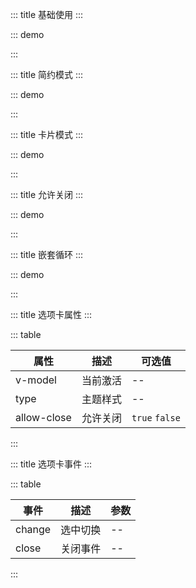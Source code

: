 ::: title 基础使用
:::

::: demo

<template>
  <lay-tab v-model="current1">
    <lay-tab-item title="选项一" id="1"><div style="padding:20px">选项一</div></lay-tab-item>
    <lay-tab-item title="选项二" id="2"><div style="padding:20px">选项二</div></lay-tab-item>
  </lay-tab>
</template>

<script>
import { ref } from 'vue'

export default {
  setup() {

    const current1 = ref("1")

    return {
      current1
    }
  }
}
</script>

:::

::: title 简约模式
:::

::: demo

<template>
  <lay-tab type="brief" v-model="current2">
    <lay-tab-item title="选项一" id="1"><div style="padding:20px">选项一</div></lay-tab-item>
    <lay-tab-item title="选项二" id="2"><div style="padding:20px">选项二</div></lay-tab-item>
  </lay-tab>
</template>

<script>
import { ref } from 'vue'

export default {
  setup() {

    const current2 = ref("1")

    return {
      current2
    }
  }
}
</script>

:::

::: title 卡片模式
:::

::: demo

<template>
  <lay-tab type="card" v-model="current3">
    <lay-tab-item title="选项一" id="1"><div style="padding:20px">选项一</div></lay-tab-item>
    <lay-tab-item title="选项二" id="2"><div style="padding:20px">选项二</div></lay-tab-item>
  </lay-tab>
</template>

<script>
import { ref } from 'vue'

export default {
  setup() {

    const current3 = ref("1")

    return {
      current3
    }
  }
}
</script>

:::

::: title 允许关闭
:::

::: demo

<template>
  <lay-tab type="card" v-model="current4" :allow-close="allowClose" @change="change" @close="close">
    <lay-tab-item title="选项一" id="1"><div style="padding:20px">选项一</div></lay-tab-item>
    <lay-tab-item title="选项二" id="2"><div style="padding:20px">选项二</div></lay-tab-item>
  </lay-tab>
</template>

<script>
import { ref } from 'vue'

export default {
  setup() {

    const current4 = ref("1")
    const allowClose = ref(true)

    const change = function(id){
      console.log("当前值:" +id)
    }

    const close = function(id){
      console.log("需要关闭:" + id)
    }

    return {
      current4,
      allowClose,
      change,
      close
    }
  }
}
</script>

:::

::: title 嵌套循环
:::

::: demo

<template>
  <lay-tab type="card" v-model="current5" @change="change5">
    <lay-tab-item v-for="a in arr" :key="a" :title="a.title" :id="a.id">
    </lay-tab-item>
  </lay-tab>
</template>

<script>
import { ref } from 'vue'

export default {
  setup() {

    const current5 = ref('1')
    const change5 = function(id){
      alert(id)
    }

    const arr = ref([
      {id:'1', title:'选项一'},
      {id:'2', title:'选项二'}
    ])

    arr.value.push({id:'3', title:'选项三'})

    return {
      current5,
      arr
    }
  }
}
</script>

:::

::: title 选项卡属性
:::

::: table

| 属性        | 描述     | 可选值         |
| ----------- | -------- | -------------- |
| v-model     | 当前激活 | --             |
| type        | 主题样式 | --             |
| allow-close | 允许关闭 | `true` `false` |

:::

::: title 选项卡事件
:::

::: table

| 事件   | 描述     | 参数 |
| ------ | -------- | ---- |
| change | 选中切换 | --   |
| close  | 关闭事件 | --   |

:::